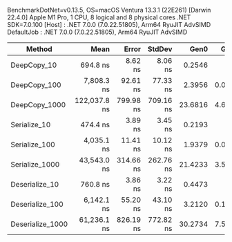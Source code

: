 BenchmarkDotNet=v0.13.5, OS=macOS Ventura 13.3.1 (22E261) [Darwin 22.4.0]
Apple M1 Pro, 1 CPU, 8 logical and 8 physical cores
.NET SDK=7.0.100
[Host]     : .NET 7.0.0 (7.0.22.51805), Arm64 RyuJIT AdvSIMD
DefaultJob : .NET 7.0.0 (7.0.22.51805), Arm64 RyuJIT AdvSIMD


|           Method |         Mean |     Error |    StdDev |    Gen0 |   Gen1 | Allocated |
|----------------- |-------------:|----------:|----------:|--------:|-------:|----------:|
|      DeepCopy_10 |     694.8 ns |   8.62 ns |   8.06 ns |  0.2546 |      - |   1.56 KB |
|     DeepCopy_100 |   7,808.3 ns |  92.61 ns |  77.33 ns |  2.3956 | 0.0610 |  14.77 KB |
|    DeepCopy_1000 | 122,037.8 ns | 799.98 ns | 709.16 ns | 23.6816 | 4.6387 | 146.82 KB |
|     Serialize_10 |     474.4 ns |   3.89 ns |   3.45 ns |  0.2193 |      - |   1.34 KB |
|    Serialize_100 |   4,035.1 ns |  11.41 ns |  10.12 ns |  1.9379 | 0.0229 |  11.88 KB |
|   Serialize_1000 |  43,543.0 ns | 314.66 ns | 262.76 ns | 21.4233 | 3.5400 | 131.84 KB |
|   Deserialize_10 |     760.8 ns |   3.86 ns |   3.22 ns |  0.4473 |      - |   2.74 KB |
|  Deserialize_100 |   6,142.1 ns |  55.20 ns |  43.10 ns |  3.2120 | 0.1450 |   19.7 KB |
| Deserialize_1000 |  61,236.1 ns | 826.19 ns | 772.82 ns | 30.2734 | 7.5684 | 186.95 KB |
